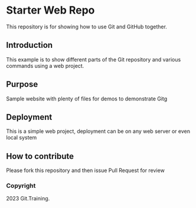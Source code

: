 # Starter Web Repo

This repository is for showing how to use Git and GitHub together.

## Introduction

This example is to show different parts of the Git repository and various commands using a web project.
## Purpose

Sample website with plenty of files for demos to demonstrate Gitg

## Deployment

This is a simple web project, deployment can be on any web server or even local system

## How to contribute

Please fork this repository and then issue Pull Request for review

### Copyright

2023 Git.Training.
